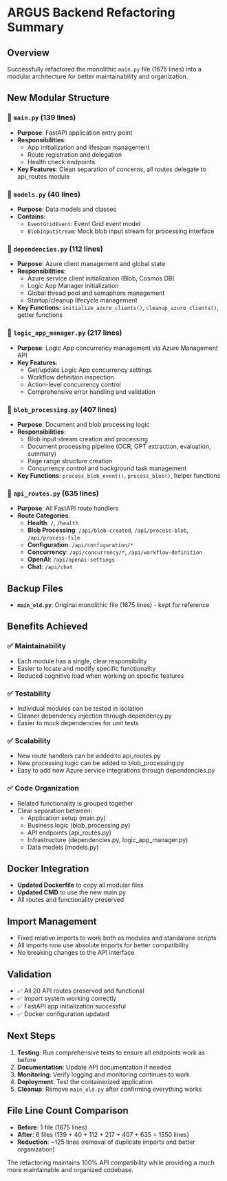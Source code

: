# ARGUS Backend Refactoring Summary

## Overview
Successfully refactored the monolithic `main.py` file (1675 lines) into a modular architecture for better maintainability and organization.

## New Modular Structure

### 📄 `main.py` (139 lines)
- **Purpose**: FastAPI application entry point
- **Responsibilities**: 
  - App initialization and lifespan management
  - Route registration and delegation
  - Health check endpoints
- **Key Features**: Clean separation of concerns, all routes delegate to api_routes module

### 📄 `models.py` (40 lines)
- **Purpose**: Data models and classes
- **Contains**:
  - `EventGridEvent`: Event Grid event model
  - `BlobInputStream`: Mock blob input stream for processing interface

### 📄 `dependencies.py` (112 lines)
- **Purpose**: Azure client management and global state
- **Responsibilities**:
  - Azure service client initialization (Blob, Cosmos DB)
  - Logic App Manager initialization
  - Global thread pool and semaphore management
  - Startup/cleanup lifecycle management
- **Key Functions**: `initialize_azure_clients()`, `cleanup_azure_clients()`, getter functions

### 📄 `logic_app_manager.py` (217 lines)
- **Purpose**: Logic App concurrency management via Azure Management API
- **Key Features**:
  - Get/update Logic App concurrency settings
  - Workflow definition inspection
  - Action-level concurrency control
  - Comprehensive error handling and validation

### 📄 `blob_processing.py` (407 lines)
- **Purpose**: Document and blob processing logic
- **Responsibilities**:
  - Blob input stream creation and processing
  - Document processing pipeline (OCR, GPT extraction, evaluation, summary)
  - Page range structure creation
  - Concurrency control and background task management
- **Key Functions**: `process_blob_event()`, `process_blob()`, helper functions

### 📄 `api_routes.py` (635 lines)
- **Purpose**: All FastAPI route handlers
- **Route Categories**:
  - **Health**: `/`, `/health`
  - **Blob Processing**: `/api/blob-created`, `/api/process-blob`, `/api/process-file`
  - **Configuration**: `/api/configuration/*`
  - **Concurrency**: `/api/concurrency/*`, `/api/workflow-definition`
  - **OpenAI**: `/api/openai-settings`
  - **Chat**: `/api/chat`

## Backup Files
- **`main_old.py`**: Original monolithic file (1675 lines) - kept for reference

## Benefits Achieved

### ✅ Maintainability
- Each module has a single, clear responsibility
- Easier to locate and modify specific functionality
- Reduced cognitive load when working on specific features

### ✅ Testability
- Individual modules can be tested in isolation
- Cleaner dependency injection through dependency.py
- Easier to mock dependencies for unit tests

### ✅ Scalability
- New route handlers can be added to api_routes.py
- New processing logic can be added to blob_processing.py
- Easy to add new Azure service integrations through dependencies.py

### ✅ Code Organization
- Related functionality is grouped together
- Clear separation between:
  - Application setup (main.py)
  - Business logic (blob_processing.py)
  - API endpoints (api_routes.py)
  - Infrastructure (dependencies.py, logic_app_manager.py)
  - Data models (models.py)

## Docker Integration
- **Updated Dockerfile** to copy all modular files
- **Updated CMD** to use the new main.py
- All routes and functionality preserved

## Import Management
- Fixed relative imports to work both as modules and standalone scripts
- All imports now use absolute imports for better compatibility
- No breaking changes to the API interface

## Validation
- ✅ All 20 API routes preserved and functional
- ✅ Import system working correctly
- ✅ FastAPI app initialization successful
- ✅ Docker configuration updated

## Next Steps
1. **Testing**: Run comprehensive tests to ensure all endpoints work as before
2. **Documentation**: Update API documentation if needed
3. **Monitoring**: Verify logging and monitoring continues to work
4. **Deployment**: Test the containerized application
5. **Cleanup**: Remove `main_old.py` after confirming everything works

## File Line Count Comparison
- **Before**: 1 file (1675 lines)
- **After**: 6 files (139 + 40 + 112 + 217 + 407 + 635 = 1550 lines)
- **Reduction**: ~125 lines (removal of duplicate imports and better organization)

The refactoring maintains 100% API compatibility while providing a much more maintainable and organized codebase.
